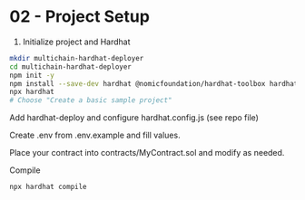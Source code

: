 # 02 - Project Setup


1. Initialize project and Hardhat


```bash
mkdir multichain-hardhat-deployer
cd multichain-hardhat-deployer
npm init -y
npm install --save-dev hardhat @nomicfoundation/hardhat-toolbox hardhat-deploy dotenv
npx hardhat
# Choose "Create a basic sample project"
```

Add hardhat-deploy and configure hardhat.config.js (see repo file)

Create .env from .env.example and fill values.

Place your contract into contracts/MyContract.sol and modify as needed.

Compile
```
npx hardhat compile
```
